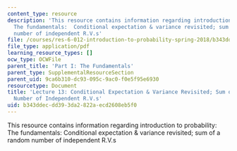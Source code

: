 ```yaml
---
content_type: resource
description: 'This resource contains information regarding introduction to probability:
  The fundamentals:  Conditional expectation & variance revisited; sum of a random
  number of independent R.V.s'
file: /courses/res-6-012-introduction-to-probability-spring-2018/b343ddecdd393da2822aecd2608eb5f0_MITRES_6_012S18_L13AS.pdf
file_type: application/pdf
learning_resource_types: []
ocw_type: OCWFile
parent_title: 'Part I: The Fundamentals'
parent_type: SupplementalResourceSection
parent_uid: 9ca6b310-dc93-095c-9ac0-f0e5f95e6930
resourcetype: Document
title: 'Lecture 13: Conditional Expectation & Variance Revisited; Sum of a Random
  Number of Independent R.V.s'
uid: b343ddec-dd39-3da2-822a-ecd2608eb5f0
---
```

This resource contains information regarding introduction to probability: The fundamentals:  Conditional expectation & variance revisited; sum of a random number of independent R.V.s

